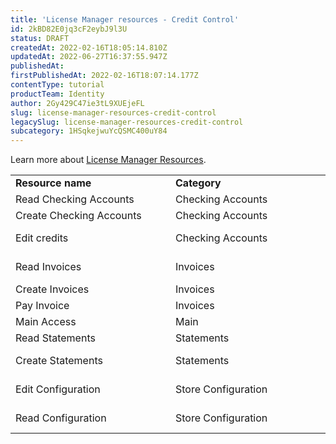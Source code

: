 ```yaml
---
title: 'License Manager resources - Credit Control'
id: 2kBD82E0jq3cF2eybJ9l3U
status: DRAFT
createdAt: 2022-02-16T18:05:14.810Z
updatedAt: 2022-06-27T16:37:55.947Z
publishedAt: 
firstPublishedAt: 2022-02-16T18:07:14.177Z
contentType: tutorial
productTeam: Identity
author: 2Gy429C47ie3tL9XUEjeFL
slug: license-manager-resources-credit-control
legacySlug: license-manager-resources-credit-control
subcategory: 1HSqkejwuYcQSMC400uY84
---
```


Learn more about [License Manager Resources](https://help.vtex.com/en/tutorial/license-manager-resources--3q6ztrC8YynQf6rdc6euk3#).

<table class="w-100 center mv7 bb b--gray" style="border-spacing: 0px; border-collapse: collapse;">
  <tr class="bb b--muted-3">
   <td class="t-body pa5" style="min-width: 15rem;"><strong>Resource name</strong>
   </td>
   <td class="t-body pa5" style="min-width: 15rem;"><strong>Category</strong>
   </td>
   <td class="t-body pa5" style="min-width: 15rem;"><strong>Description</strong>
   </td>
  </tr>
  <tr class="bb b--muted-3">
   <td class="t-body pa5" style="min-width: 15rem;">Read Checking Accounts
   </td>
   <td class="t-body pa5" style="min-width: 15rem;">Checking Accounts
   </td>
   <td class="t-body pa5" style="min-width: 15rem;">Reading to accounts.
   </td>
  </tr>
  <tr class="bb b--muted-3">
   <td class="t-body pa5" style="min-width: 15rem;">Create Checking Accounts
   </td>
   <td class="t-body pa5" style="min-width: 15rem;">Checking Accounts
   </td>
   <td class="t-body pa5" style="min-width: 15rem;">Allows breeding
   </td>
  </tr>
  <tr class="bb b--muted-3">
   <td class="t-body pa5" style="min-width: 15rem;">Edit credits
   </td>
   <td class="t-body pa5" style="min-width: 15rem;">Checking Accounts
   </td>
   <td class="t-body pa5" style="min-width: 15rem;">Allows you to modify the account credit limit
   </td>
  </tr>
  <tr class="bb b--muted-3">
   <td class="t-body pa5" style="min-width: 15rem;">Read Invoices
   </td>
   <td class="t-body pa5" style="min-width: 15rem;">Invoices
   </td>
   <td class="t-body pa5" style="min-width: 15rem;">Allows read-only access to invoices
   </td>
  </tr>
  <tr class="bb b--muted-3">
   <td class="t-body pa5" style="min-width: 15rem;">Create Invoices
   </td>
   <td class="t-body pa5" style="min-width: 15rem;">Invoices
   </td>
   <td class="t-body pa5" style="min-width: 15rem;">Allows the issuance of taxes
   </td>
  </tr>
  <tr class="bb b--muted-3">
   <td class="t-body pa5" style="min-width: 15rem;">Pay Invoice
   </td>
   <td class="t-body pa5" style="min-width: 15rem;">Invoices
   </td>
   <td class="t-body pa5" style="min-width: 15rem;">Allows payment of invoices
   </td>
  </tr>
  <tr class="bb b--muted-3">
   <td class="t-body pa5" style="min-width: 15rem;">Main Access
   </td>
   <td class="t-body pa5" style="min-width: 15rem;">Main
   </td>
   <td class="t-body pa5" style="min-width: 15rem;">Allows main access
   </td>
  </tr>
  <tr class="bb b--muted-3">
   <td class="t-body pa5" style="min-width: 15rem;">Read Statements
   </td>
   <td class="t-body pa5" style="min-width: 15rem;">Statements
   </td>
   <td class="t-body pa5" style="min-width: 15rem;">Reading to account statements.
   </td>
  </tr>
  <tr class="bb b--muted-3">
   <td class="t-body pa5" style="min-width: 15rem;">Create Statements
   </td>
   <td class="t-body pa5" style="min-width: 15rem;">Statements
   </td>
   <td class="t-body pa5" style="min-width: 15rem;">Creation of account statements.
   </td>
  </tr>
  <tr class="bb b--muted-3">
   <td class="t-body pa5" style="min-width: 15rem;">Edit Configuration
   </td>
   <td class="t-body pa5" style="min-width: 15rem;">Store Configuration
   </td>
   <td class="t-body pa5" style="min-width: 15rem;">Allows you to modify the store settings
   </td>
  </tr>
  <tr class="bb b--muted-3">
   <td class="t-body pa5" style="min-width: 15rem;">Read Configuration
   </td>
   <td class="t-body pa5" style="min-width: 15rem;">Store Configuration
   </td>
   <td class="t-body pa5" style="min-width: 15rem;">Allows read-only access to store settings
   </td>
  </tr>
</table>

